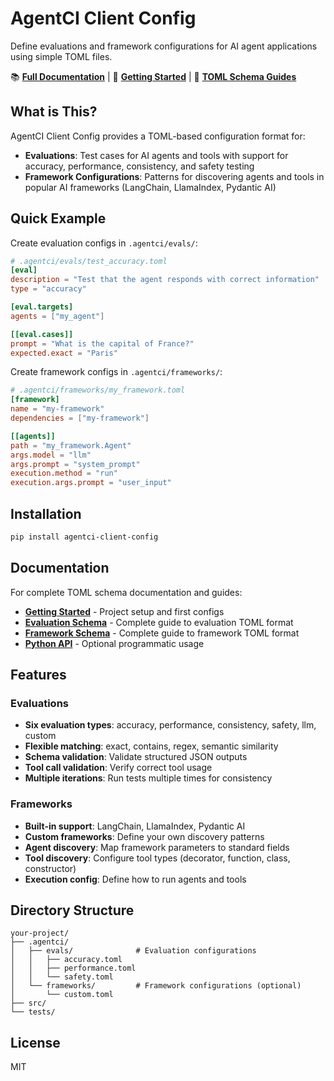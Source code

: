 # AgentCI Client Config

Define evaluations and framework configurations for AI agent applications using simple TOML files.

📚 **[Full Documentation](https://agent-ci.com/docs)** | 🚀 **[Getting Started](docs/guide/getting-started.md)** | 📖 **[TOML Schema Guides](docs/index.md)**

## What is This?

AgentCI Client Config provides a TOML-based configuration format for:

- **Evaluations**: Test cases for AI agents and tools with support for accuracy, performance, consistency, and safety testing
- **Framework Configurations**: Patterns for discovering agents and tools in popular AI frameworks (LangChain, LlamaIndex, Pydantic AI)

## Quick Example

Create evaluation configs in `.agentci/evals/`:

```toml
# .agentci/evals/test_accuracy.toml
[eval]
description = "Test that the agent responds with correct information"
type = "accuracy"

[eval.targets]
agents = ["my_agent"]

[[eval.cases]]
prompt = "What is the capital of France?"
expected.exact = "Paris"
```

Create framework configs in `.agentci/frameworks/`:

```toml
# .agentci/frameworks/my_framework.toml
[framework]
name = "my-framework"
dependencies = ["my-framework"]

[[agents]]
path = "my_framework.Agent"
args.model = "llm"
args.prompt = "system_prompt"
execution.method = "run"
execution.args.prompt = "user_input"
```

## Installation

```bash
pip install agentci-client-config
```

## Documentation

For complete TOML schema documentation and guides:

- **[Getting Started](docs/guide/getting-started.md)** - Project setup and first configs
- **[Evaluation Schema](docs/guide/evaluations.md)** - Complete guide to evaluation TOML format
- **[Framework Schema](docs/guide/frameworks.md)** - Complete guide to framework TOML format
- **[Python API](docs/python-api.md)** - Optional programmatic usage

## Features

### Evaluations

- **Six evaluation types**: accuracy, performance, consistency, safety, llm, custom
- **Flexible matching**: exact, contains, regex, semantic similarity
- **Schema validation**: Validate structured JSON outputs
- **Tool call validation**: Verify correct tool usage
- **Multiple iterations**: Run tests multiple times for consistency

### Frameworks

- **Built-in support**: LangChain, LlamaIndex, Pydantic AI
- **Custom frameworks**: Define your own discovery patterns
- **Agent discovery**: Map framework parameters to standard fields
- **Tool discovery**: Configure tool types (decorator, function, class, constructor)
- **Execution config**: Define how to run agents and tools

## Directory Structure

```
your-project/
├── .agentci/
│   ├── evals/              # Evaluation configurations
│   │   ├── accuracy.toml
│   │   ├── performance.toml
│   │   └── safety.toml
│   └── frameworks/         # Framework configurations (optional)
│       └── custom.toml
├── src/
└── tests/
```

## License

MIT

